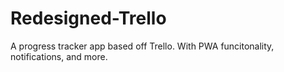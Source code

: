 # Redesigned-Trello
A progress tracker app based off Trello. With PWA funcitonality, notifications, and more.
